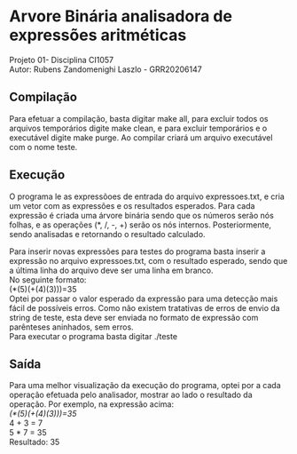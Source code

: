 # Arvore Binária analisadora de expressões aritméticas
Projeto 01- Disciplina CI1057   
Autor: Rubens Zandomenighi Laszlo - GRR20206147

## Compilação 
Para efetuar a compilação, basta digitar make all, para excluir todos os arquivos temporários digite make clean, 
e para excluir temporários e o executável digite make purge.
Ao compilar criará um arquivo executável com o nome teste.

## Execução
O programa le as expressõoes de entrada do arquivo expressoes.txt, e cria um vetor com as expressões e os resultados esperados. 
Para cada expressão é criada uma árvore binária sendo que os números serão nós folhas, e as operações (*, /, -, +) serão os nós internos.
Posteriormente, sendo analisadas e retornando o resultado calculado. 

Para inserir novas expressões para testes do programa basta inserir a expressão no arquivo expressoes.txt, com o resultado esperado, 
sendo que a última linha do arquivo deve ser uma linha em branco.  
No seguinte formato:   
(*(5)(+(4)(3)))=35  
Optei por passar o valor esperado da expressão para uma detecção mais fácil de possíveis erros. 
Como não existem tratativas de erros de envio da string de teste, esta deve ser enviada no formato de expressão com parênteses aninhados,
sem erros.  
Para executar o programa basta digitar ./teste

## Saída
Para uma melhor visualização da execução do programa, optei por a cada operação efetuada pelo analisador, mostrar ao lado o resultado da operação. 
Por exemplo, na expressão acima:  
_(*(5)(+(4)(3)))=35_  
4 + 3 = 7  
5 * 7 = 35  
Resultado: 35  


